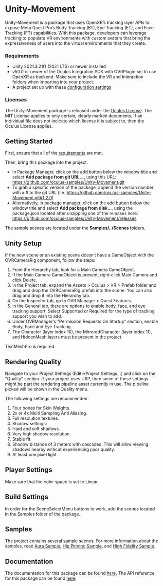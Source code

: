 # Unity-Movement
Unity-Movement is a package that uses OpenXR’s tracking layer APIs to expose Meta Quest Pro’s Body Tracking (BT), Eye Tracking (ET), and Face Tracking (FT) capabilities. With this package, developers can leverage tracking to populate VR environments with custom avatars that bring the expressiveness of users into the virtual environments that they create.

### Requirements
- Unity 2021.3.21f1 (2021 LTS) or newer installed
- v50.0 or newer of the Oculus Integration SDK with OVRPlugin set to use OpenXR as backend. Make sure to include the VR and Interaction folders when importing into your project.
- A project set up with these [configuration settings](https://developer.oculus.com/documentation/unity/unity-conf-settings/)

### Licenses
The Unity-Movement package is released under the [Oculus License](https://github.com/oculus-samples/Unity-Movement/blob/main/LICENSE). The MIT License applies to only certain, clearly marked documents. If an individual file does not indicate which license it is subject to, then the Oculus License applies.

## Getting Started
First, ensure that all of the [requirements](#requirements) are met.

Then, bring this package into the project.
- In Package Manager, click on the add button below the window title and select **Add package from git URL…**, using this URL: https://github.com/oculus-samples/Unity-Movement.git
- To grab a specific version of the package, append the version number with a # to the git URL (i.e. https://github.com/oculus-samples/Unity-Movement.git#1.2.0)
- Alternatively, in package manager, click on the add button below the window title and select **Add package from disk...**, using the package.json located after unzipping one of the releases here: https://github.com/oculus-samples/Unity-Movement/releases

The sample scenes are located under the **Samples/../Scenes** folders.

## Unity Setup

If the new scene or an existing scene doesn’t have a GameObject with the OVRCameraRig component, follow the steps:
1. From the Hierarchy tab, look for a Main Camera GameObject.
2. If the Main Camera GameObject is present, right-click Main Camera and click Delete.
3. In the Project tab, expand the Assets > Oculus > VR > Prefab folder and drag and drop the OVRCameraRig prefab into the scene. You can also drag and drop it into the Hierarchy tab.
4. On the Inspector tab, go to OVR Manager > Quest Features.
5. In the General tab, there are options to enable body, face, and eye tracking support. Select Supported or Required for the type of tracking support you wish to add.
6. Under OVRManager's "Permission Requests On Startup" section, enable  Body, Face and Eye Tracking.
7. The Character (layer index 10), the MirroredCharacter (layer index 11), and HiddenMesh layers must be present in the project.

TextMeshPro is required.

## Rendering Quality
Navigate to your Project Settings (Edit->Project Settings...) and click on
the "Quality" section. If your project uses URP,
then some of these settings might be part the rendering pipeline asset currently
in use. The pipeline picked will be shown in the Quality menu.

The following settings are recommended:
1. Four bones for Skin Weights.
2. 2x or 4x Multi Sampling Anti Aliasing.
3. Full resolution textures.
4. Shadow settings:
  1. Hard and soft shadows.
  2. Very high shadow resolution.
  3. Stable fit.
  4. Shadow distance of 3 meters with cascades. This will allow viewing shadows
nearby without experiencing poor quality.
5. At least one pixel light.

## Player Settings

Make sure that the color space is set to Linear.

## Build Settings

In order for the SceneSelectMenu buttons to work, add the scenes located in the Samples folder of the package.

## Samples
The project contains several sample scenes. For more information about the samples, read [Aura Sample](https://developer.oculus.com/documentation/unity/move-sample-aura/), [Hip Pinning Sample](https://developer.oculus.com/documentation/unity/move-sample-hip-pinning/), and [High Fidelity Sample](https://developer.oculus.com/documentation/unity/move-high-fidelity/).

## Documentation
The documentation for this package can be found [here](https://developer.oculus.com/documentation/unity/move-overview/).
The API reference for this package can be found [here](https://oculus-samples.github.io/Unity-Movement/).
